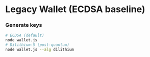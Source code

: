 # Legacy Wallet (ECDSA baseline)
### Generate keys

```bash
# ECDSA (default)
node wallet.js
# Dilithium‑5 (post‑quantum)
node wallet.js --alg dilithium
```